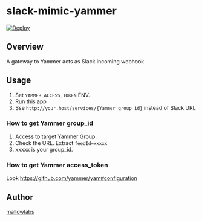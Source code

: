# slack-mimic-yammer

[![Deploy](https://www.herokucdn.com/deploy/button.png)](https://heroku.com/deploy)

## Overview

A gateway to Yammer acts as Slack incoming webhook.

## Usage

1. Set ```YAMMER_ACCESS_TOKEN``` ENV.
2. Run this app
3. Sse ```http://your.host/services/{Yammer group_id}``` instead of Slack URL

### How to get Yammer group_id

1. Access to target Yammer Group.
2. Check the URL. Extract ```feedId=xxxxx```
3. xxxxx is your group_id.

### How to get Yammer access_token

Look https://github.com/yammer/yam#configuration

## Author

[mallowlabs](https://github.com/mallowlabs)


